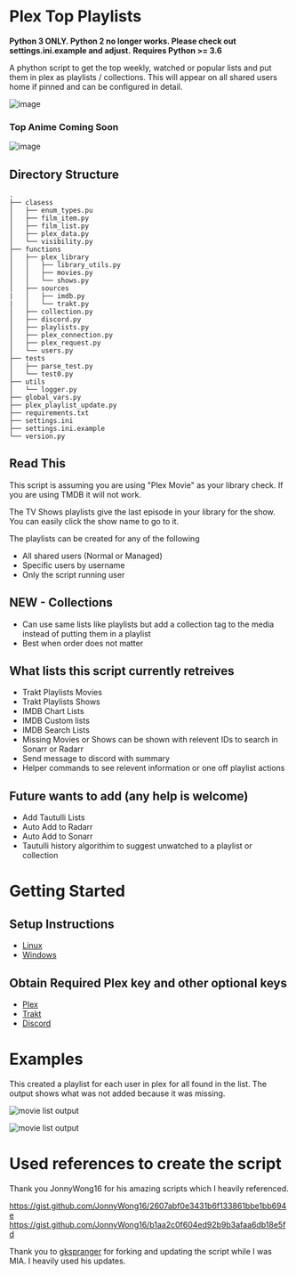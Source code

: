 # Plex Top Playlists
**Python 3 ONLY. Python 2 no longer works.  Please check out settings.ini.example and adjust.**
**Requires Python >= 3.6**

A phython script to get the top weekly, watched or popular lists and put them in plex as playlists / collections. This will appear on all shared users home if pinned and can be configured in detail.

![image](https://i.imgur.com/iVMVl3L.jpeg)

### Top Anime Coming Soon

![image](https://i.imgur.com/YW4Mq8J.jpeg)

## Directory Structure

```
.
├── clasess        
│   ├── enum_types.pu
│   ├── film_item.py
│   ├── film_list.py
│   ├── plex_data.py
│   └── visibility.py
├── functions
│   ├── plex_library
│   │   ├── library_utils.py
│   │   ├── movies.py
│   │   └── shows.py
│   ├── sources
|   │   ├── imdb.py
|   │   └── trakt.py
│   ├── collection.py
│   ├── discord.py
│   ├── playlists.py
│   ├── plex_connection.py
│   ├── plex_request.py
│   └── users.py
├── tests
│   ├── parse_test.py
│   └── test0.py
├── utils
│   └── logger.py
├── global_vars.py
├── plex_playlist_update.py
├── requirements.txt
├── settings.ini
├── settings.ini.example
└── version.py
```

## Read This

This script is assuming you are using "Plex Movie" as your library check.  If you are using TMDB it will not work.

The TV Shows playlists give the last episode in your library for the show.  You can easily click the show name to go to it.

The playlists can be created for any of the following
* All shared users (Normal or Managed)
* Specific users by username
* Only the script running user

## NEW - Collections
* Can use same lists like playlists but add a collection tag to the media instead of putting them in a playlist
* Best when order does not matter

## What lists this script currently retreives

* Trakt Playlists Movies
* Trakt Playlists Shows
* IMDB Chart Lists
* IMDB Custom lists
* IMDB Search Lists
* Missing Movies or Shows can be shown with relevent IDs to search in Sonarr or Radarr
* Send message to discord with summary
* Helper commands to see relevent information or one off playlist actions

## Future wants to add (any help is welcome)

* Add Tautulli Lists
* Auto Add to Radarr
* Auto Add to Sonarr
* Tautulli history algorithim to suggest unwatched to a playlist or collection

# Getting Started

## Setup Instructions
* [Linux](https://github.com/pbrink231/plex_top_playlists/wiki/Linux-Setup-and-Update)
* [Windows](https://github.com/pbrink231/plex_top_playlists/wiki/Windows-Setup-and-Update)

## Obtain Required Plex key and other optional keys
* [Plex](https://github.com/pbrink231/plex_top_playlists/wiki/Plex-token)
* [Trakt](https://github.com/pbrink231/plex_top_playlists/wiki/Trakt-token)
* [Discord](https://github.com/pbrink231/plex_top_playlists/wiki/Discord-token)



# Examples

This created a playlist for each user in plex for all found in the list.  The output shows what was not added because it was missing.

![movie list output](https://github.com/pbrink231/plex_top_playlists/wiki/images/Movie-Output-example.PNG)

![movie list output](https://github.com/pbrink231/plex_top_playlists/wiki/images/discord-output.PNG)


# Used references to create the script

Thank you JonnyWong16 for his amazing scripts which I heavily referenced.

https://gist.github.com/JonnyWong16/2607abf0e3431b6f133861bbe1bb694e
https://gist.github.com/JonnyWong16/b1aa2c0f604ed92b9b3afaa6db18e5fd

Thank you to [gkspranger](https://github.com/gkspranger/plex_top_playlists) for forking and updating the script while I was MIA.  I heavily used his updates.


